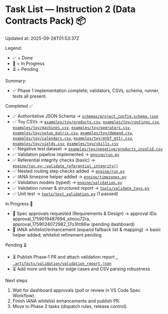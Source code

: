 # Task List — Instruction 2 (Data Contracts Pack) 📦

Updated at: 2025-09-28T01:53:37Z

Legend:
- ✅ = Done
- 🔄 = In Progress
- ⏳ = Pending

Summary:
- ✅ Phase 1 implementation complete; validators, CSVs, schema, runner, tests all present.

Completed ✅
- ✅ Authoritative JSON Schema → [`schemas/project_config.schema.json`](schemas/project_config.schema.json:1)
- ✅ Toy CSVs → [`examples/toy/products.csv`](examples/toy/products.csv:1), [`examples/toy/routings.csv`](examples/toy/routings.csv:1), [`examples/toy/machines.csv`](examples/toy/machines.csv:1), [`examples/toy/operators.csv`](examples/toy/operators.csv:1), [`examples/toy/setup_matrix.csv`](examples/toy/setup_matrix.csv:1), [`examples/toy/demand.csv`](examples/toy/demand.csv:1), [`examples/toy/calendars.csv`](examples/toy/calendars.csv:1), [`examples/toy/mtbf_mttr.csv`](examples/toy/mtbf_mttr.csv:1), [`examples/toy/yields.csv`](examples/toy/yields.csv:1), [`examples/toy/skills.csv`](examples/toy/skills.csv:1)
- ✅ Negative test dataset → [`examples/toy/negative/products_invalid.csv`](examples/toy/negative/products_invalid.csv:1)
- ✅ Validation pipeline implemented → [`engine/run.py`](engine/run.py:1)
- ✅ Referential integrity checks (basic) → [`engine/run.py::validate_referential_integrity()`](engine/run.py:356)
- ✅ Nested routing step checks added → [`engine/run.py`](engine/run.py:1)
- ✅ IANA timezone helper added → [`engine/timezones.py`](engine/timezones.py:1)
- ✅ Validation models (typed) → [`engine/validation.py`](engine/validation.py:1)
- ✅ Validation runner & structured report → [`tools/validate_toys.py`](tools/validate_toys.py:1)
- ✅ Unit test → [`tests/test_validation.py`](tests/test_validation.py:1) (1 passed)

In Progress 🔄
- 🔄 Spec approvals requested (Requirements & Design) → approval IDs: approval_1759019487694_slmou72ra, approval_1759024072982_17o3ht86w (pending dashboard)
- 🔄 IANA whitelist/enhancement (expand fallback list & mapping) → basic helper added; whitelist refinement pending

Pending ⏳
- ⏳ Publish Phase‑1 PR and attach validation report [` .artifacts/validation/validation_report.json`](.artifacts/validation/validation_report.json:1)
- ⏳ Add more unit tests for edge cases and CSV parsing robustness

Next steps
1. Wait for dashboard approvals (poll or review in VS Code Spec Workflow).
2. Finish IANA whitelist enhancements and publish PR.
3. Move to Phase 2 tasks (dispatch rules, release control).